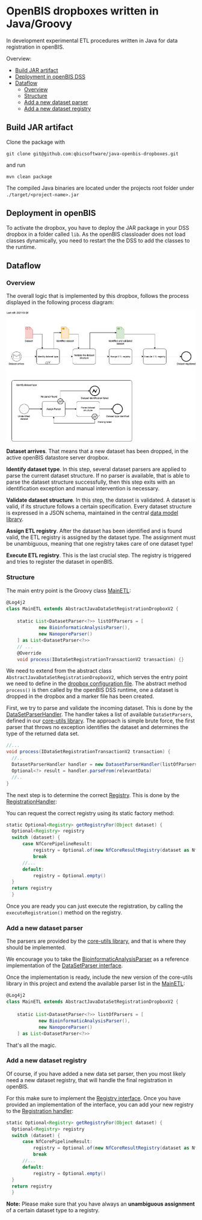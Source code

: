 # OpenBIS dropboxes written in Java/Groovy
In development experimental ETL procedures written in Java for data registration in openBIS.

Overview:

- [Build JAR artifact](#build-jar-artifact)
- [Deployment in openBIS DSS](#deployment-in-openbis-dss)
- [Dataflow](#dataflow)
    * [Overview](#overview)
    * [Structure](#structure)
    * [Add a new dataset parser](#add-a-new-dataset-parser)
    * [Add a new dataset registry](#add-a-new-dataset-registry)

## Build JAR artifact

Clone the package with 

```
git clone git@github.com:qbicsoftware/java-openbis-dropboxes.git
```

and run 

```
mvn clean package
```

The compiled Java binaries are located under the projects root folder under `./target/<project-name>.jar`

## Deployment in openBIS

To activate the dropbox, you have to deploy the JAR package in your DSS dropbox in a folder called `lib`. As the openBIS classloader does not load classes dynamically, you need to restart the the DSS to add the classes to the runtime.

## Dataflow 

### Overview
The overall logic that is implemented by this dropbox, follows the process displayed in the following
process diagram:

![Dataset Registration Process](./docs/Dataset_Registration_Process.png)

**Dataset arrives**. That means that a new dataset has been dropped, in the active openBIS datastore server dropbox.

**Identify dataset type**. In this step, several dataset parsers are applied to parse the current dataset structure. If no parser is available, that is able to parse the dataset structure successfully,
then this step exits with an identification exception and manual intervention is necessary.

**Validate dataset structure**. In this step, the dataset is validated. A dataset is valid, if its structure follows a certain specification. Every dataset structure
is expressed in a JSON schema, maintained in the central [data model library](https://github.com/qbicsoftware/data-model-lib). 

**Assign ETL registry**. After the dataset has been identified and is found valid, the ETL registry is assigned by the dataset type. The assignment must be unambiguous, 
meaning that one registry takes care of one dataset type!

**Execute ETL registry**. This is the last crucial step. The registry is triggered and tries to register
the dataset in openBIS.

### Structure

The main entry point is the Groovy class [MainETL](src/main/groovy/life/qbic/registration/MainETL.groovy):

```groovy
@Log4j2
class MainETL extends AbstractJavaDataSetRegistrationDropboxV2 {

    static List<DatasetParser<?>> listOfParsers = [
            new BioinformaticAnalysisParser(),
            new NanoporeParser()
    ] as List<DatasetParser<?>>
    // ...
    @Override
    void process(IDataSetRegistrationTransactionV2 transaction) {}
```

We need to extend from the abstract class `AbstractJavaDataSetRegistrationDropboxV2`, which serves the entry
point we need to define in the [dropbox configuration file](). The abstract method ``process()`` is then called
by the openBIS DSS runtime, one a dataset is dropped in the dropbox and a marker file has been created.

First, we try to parse and validate the incoming dataset. This is done by the 
[DataSetParserHandler](src/main/groovy/life/qbic/registration/handler/DatasetParserHandler.groovy).
The handler takes a list of available `DataSetParsers`, defined in our [core-utils library](https://github.com/qbicsoftware/core-utils-lib/blob/master/src/main/groovy/life/qbic/datasets/parsers/DatasetParser.groovy).
The approach is simple brute force, the first parser that throws no exception identifies the dataset and
determines the type of the returned data set.

```groovy
//...
void process(IDataSetRegistrationTransactionV2 transaction) {
  //..  
  DatasetParserHandler handler = new DatasetParserHandler(listOfParsers)
  Optional<?> result = handler.parseFrom(relevantData)
  //..
}
```

The next step is to determine the correct [Registry](src/main/groovy/life/qbic/registration/handler/Registry.groovy). This
is done by the [RegistrationHandler](src/main/groovy/life/qbic/registration/handler/RegistrationHandler.groovy):

You can request the correct registry using its static factory method:

```groovy
static Optional<Registry> getRegistryFor(Object dataset) {
  Optional<Registry> registry
  switch (dataset) {
      case NfCorePipelineResult:
          registry = Optional.of(new NfCoreResultRegistry(dataset as NfCorePipelineResult))
          break
      //...
      default:
          registry = Optional.empty()
  }
  return registry
  }
```

Once you are ready you can just execute the registration, by calling the ``executeRegistration()`` method
on the registry. 

### Add a new dataset parser

The parsers are provided by the [core-utils library](https://github.com/qbicsoftware/core-utils-lib), and that is where they should be implemented.

We encourage you to take the [BioinformaticAnalysisParser](https://github.com/qbicsoftware/core-utils-lib/blob/master/src/main/groovy/life/qbic/utils/BioinformaticAnalysisParser.groovy)
as a reference implementation of the [DataSetParser interface](https://github.com/qbicsoftware/core-utils-lib/blob/master/src/main/groovy/life/qbic/utils/BioinformaticAnalysisParser.groovy).

Once the implementation is ready, include the new version of the core-utils library in this project and
extend the available parser list in the [MainETL](src/main/groovy/life/qbic/registration/MainETL.groovy):

```groovy
@Log4j2
class MainETL extends AbstractJavaDataSetRegistrationDropboxV2 {

    static List<DatasetParser<?>> listOfParsers = [
            new BioinformaticAnalysisParser(),
            new NanoporeParser()
    ] as List<DatasetParser<?>>
```

That's all the magic.

### Add a new dataset registry

Of course, if you have added a new data set parser, then you most likely need a new dataset
registry, that will handle the final registration in openBIS.

For this make sure to implement the [Registry interface](src/main/groovy/life/qbic/registration/handler/Registry.groovy). Once you have provided an implementation
of the interface, you can add your new registry to the [Registration handler](src/main/groovy/life/qbic/registration/handler/RegistrationHandler.groovy):

```groovy
static Optional<Registry> getRegistryFor(Object dataset) {
  Optional<Registry> registry
  switch (dataset) {
      case NfCorePipelineResult:
          registry = Optional.of(new NfCoreResultRegistry(dataset as NfCorePipelineResult))
          break
      //...
      default:
          registry = Optional.empty()
  }
  return registry
  }
```
**Note:** Please make sure that you have always an **unambiguous assignment** of a certain dataset type to a registry. 
